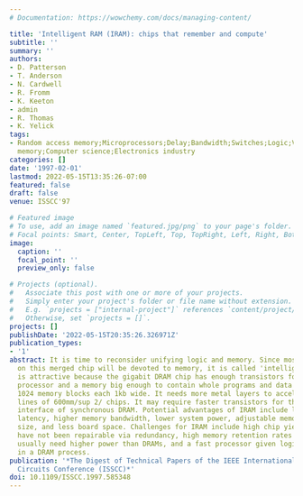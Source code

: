 ```yaml
---
# Documentation: https://wowchemy.com/docs/managing-content/

title: 'Intelligent RAM (IRAM): chips that remember and compute'
subtitle: ''
summary: ''
authors:
- D. Patterson
- T. Anderson
- N. Cardwell
- R. Fromm
- K. Keeton
- admin
- R. Thomas
- K. Yelick
tags:
- Random access memory;Microprocessors;Delay;Bandwidth;Switches;Logic;Vector processors;Read-write
  memory;Computer science;Electronics industry
categories: []
date: '1997-02-01'
lastmod: 2022-05-15T13:35:26-07:00
featured: false
draft: false
venue: ISSCC'97

# Featured image
# To use, add an image named `featured.jpg/png` to your page's folder.
# Focal points: Smart, Center, TopLeft, Top, TopRight, Left, Right, BottomLeft, Bottom, BottomRight.
image:
  caption: ''
  focal_point: ''
  preview_only: false

# Projects (optional).
#   Associate this post with one or more of your projects.
#   Simply enter your project's folder or file name without extension.
#   E.g. `projects = ["internal-project"]` references `content/project/deep-learning/index.md`.
#   Otherwise, set `projects = []`.
projects: []
publishDate: '2022-05-15T20:35:26.326971Z'
publication_types:
- '1'
abstract: It is time to reconsider unifying logic and memory. Since most of the transistors
  on this merged chip will be devoted to memory, it is called 'intelligent RAM'. IRAM
  is attractive because the gigabit DRAM chip has enough transistors for both a powerful
  processor and a memory big enough to contain whole programs and data sets. It contains
  1024 memory blocks each 1kb wide. It needs more metal layers to accelerate the long
  lines of 600mm/sup 2/ chips. It may require faster transistors for the high-speed
  interface of synchronous DRAM. Potential advantages of IRAM include lower memory
  latency, higher memory bandwidth, lower system power, adjustable memory width and
  size, and less board space. Challenges for IRAM include high chip yield given processors
  have not been repairable via redundancy, high memory retention rates given processors
  usually need higher power than DRAMs, and a fast processor given logic is slower
  in a DRAM process.
publication: '*The Digest of Technical Papers of the IEEE International Solids-State
  Circuits Conference (ISSCC)*'
doi: 10.1109/ISSCC.1997.585348
---
```

